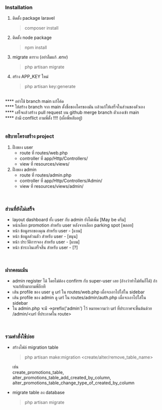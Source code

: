 ### Installation

1. ติดตั้ง package laravel
    > composer install
2. ติดตั้ง node package
    > npm install
3. migrate ตาราง (อย่าลืมแก้ .env)
    > php artisan migrate
4. สร้าง APP_KEY ใหม่
    > php artisan key:generate

<br>
**** อย่าใช้ branch main แก้โค้ด <br>
**** ให้สร้าง branch จาก main ตั้งชื่อของใครของมัน เเล้วแก้ให้เสร็จในส่วนของตัวเอง<br>
**** เสร็จเเล้วสร้าง pull request บน github merge branch ตัวเองเข้า main<br>
**** ถ้ามี conflict ถามพี่ตั้ง !!!! (เผื่อพี่หลับอยู่)<br>
<br>

### อธิบายโครงสร้าง project

1. ฝั่งของ user
    - route ที่ routes/web.php
    - controller ที่ app/Http/Controllers/
    - view ที่ resources/views/
2. ฝั่งของ admin
    - route ที่ routes/admin.php
    - controller ที่ app/Http/Controllers/Admin/
    - view ที่ resources/views/admin/

<br>

### ส่วนที่ยังไม่เสร็จ

-   layout dashboard ทั้ง user กับ admin ยังไม่เพิ่ม [May be ครีม]
-   หน้าเลือก promotion สำหรับ user หลังจากเลือก parking spot [พลอย]
-   หน้า ข้อมูลรถของคุณ สำหรับ user - [แบม]
-   หน้า ข้อมูลส่วนตัว สำหรับ user - [ขนุน]
-   หน้า ประวัติการจอง สำหรับ user - [แบม]
-   หน้า ชำระเงินเสร็จสิ้น สำหรับ user - [?]

<br>

### ฝากคอมเม้น

-   admin register ได้ โดยไม่ต้อง confirm กับ super-user เลย (อ้างว่าทำไม่ทันก็ได้) ถ้าจะแก้ทักมาถามพี่อีกที
-   เส้น profile ของ user ดู url ใน routes/web.php เผื่อจะเอาไปใส่ใน sidebar
-   เส้น profile ของ admin ดู url ใน routes/admin/auth.php เผื่อจะเอาไปใส่ใน sidebar
-   ใน admin.php จะมี ->prefix('admin') ไว้ หมายความว่า url ที่ประกาศจะขึ้นต้นด้วย /admin/<url ที่ประกาศใน route>

<br>

### รวมคำสั่งใช้บ่อย

-   สร้างไฟล์ migration table

    > php artisan make:migration <create/alter/remove_table_name>

    เช่น <br>
    create_promotions_table,<br>
    alter_promotions_table_add_created_by_column,<br>
    alter_promotions_table_change_type_of_created_by_column<br>

-   migrate table ลง database
    > php artisan migrate
